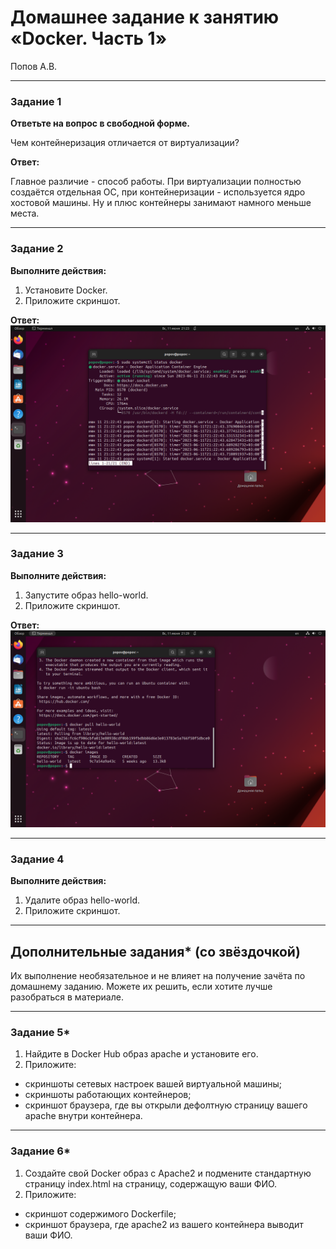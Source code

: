 # Домашнее задание к занятию «Docker. Часть 1»
Попов А.В.

---

### Задание 1

**Ответьте на вопрос в свободной форме.** 

Чем контейнеризация отличается от виртуализации?

**Ответ:**

Главное различие - способ работы. При виртуализации полностью создаётся отдельная ОС, при контейнеризации - используется ядро хостовой машины. Ну и плюс контейнеры занимают намного меньше места. 


---

### Задание 2 

**Выполните действия:**

1. Установите Docker.
1. Приложите скриншот.

**Ответ:**
![Image alt](https://github.com/goldcomru/SysAdmin/blob/main/%D0%94%D0%BE%D0%BA%D0%B5%D1%801.png)


---

### Задание 3

**Выполните действия:**

1. Запустите образ hello-world.
1. Приложите скриншот.

**Ответ:**
![Image alt](https://github.com/goldcomru/SysAdmin/blob/main/%D0%94%D0%BE%D0%BA%D0%B5%D1%802.png)

---

### Задание 4 

**Выполните действия:**

1. Удалите образ hello-world.
1. Приложите скриншот.

---

## Дополнительные задания* (со звёздочкой)

Их выполнение необязательное и не влияет на получение зачёта по домашнему заданию. Можете их решить, если хотите лучше разобраться в материале.

---

### Задание 5*

1. Найдите в Docker Hub образ apache и установите его.
1. Приложите:
 * скриншоты сетевых настроек вашей виртуальной машины;
 * скриншоты работающих контейнеров;
 * скриншот браузера, где вы открыли дефолтную страницу вашего apache внутри контейнера.

---

### Задание 6*

1. Создайте свой Docker образ с Apache2 и подмените стандартную страницу index.html на страницу, содержащую ваши ФИО.
1. Приложите:
 * скриншот содержимого Dockerfile;
 * скриншот браузера, где apache2 из вашего контейнера выводит ваши ФИО.
